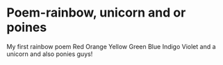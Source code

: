 # Poem-rainbow, unicorn and or poines
My first rainbow poem
Red
Orange
Yellow
Green
Blue
Indigo
Violet
and a unicorn
and also ponies guys!
